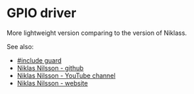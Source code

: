 # GPIO driver

More lightweight version comparing to the version of Niklass.

See also:  
- [#include guard](https://en.wikipedia.org/wiki/Include_guard)  
- [Niklas Nilsson - github](https://github.com/niklasab)  
- [Niklas Nilsson - YouTube channel](https://www.youtube.com/@artfulbytes)  
- [Niklas Nilsson - website](https://www.artfulbytes.com)  